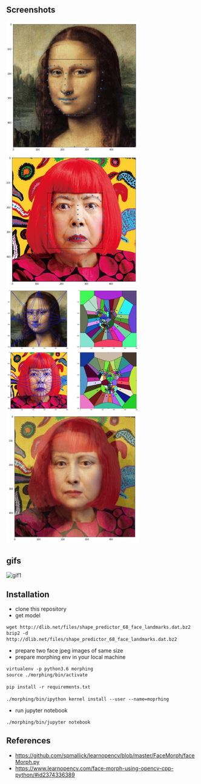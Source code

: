## Screenshots
<img src="https://github.com/YutaMiyake/morphing/blob/master/screenshots/la_joconde_facial_features.png" width="350px"><img src="https://github.com/YutaMiyake/morphing/blob/master/screenshots/yayoi_kusama_facial_features.png" width="350px">
<img src="https://github.com/YutaMiyake/morphing/blob/master/screenshots/triangles.png" width="350px">
<img src="https://github.com/YutaMiyake/morphing/blob/master/screenshots/mix.png" width="350px">

## gifs
![gif1](https://github.com/YutaMiyake/morphing/blob/master/videos/result.gif)

## Installation
- clone this repository
- get model
```
wget http://dlib.net/files/shape_predictor_68_face_landmarks.dat.bz2
bzip2 -d http://dlib.net/files/shape_predictor_68_face_landmarks.dat.bz2
```
- prepare two face jpeg images of same size
- prepare morphing env in your local machine
```
virtualenv -p python3.6 morphing
source ./morphing/bin/activate

pip install -r requirements.txt

./morphing/bin/ipython kernel install --user --name=moprhing
```
- run jupyter notebook
```
./morphing/bin/jupyter notebook
```

## References
- https://github.com/spmallick/learnopencv/blob/master/FaceMorph/faceMorph.py
- https://www.learnopencv.com/face-morph-using-opencv-cpp-python/#id2374336389
